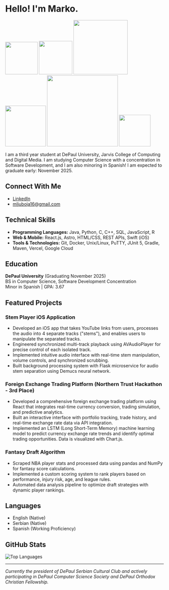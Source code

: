 # Hello! I'm Marko.
<img src="https://media.giphy.com/media/iriJzRreAIEHL4ODDs/giphy.gif" width="103">   <img src="https://media.giphy.com/media/WUHR7AZH7fxHW/giphy.gif" width="106">   <img src="https://media.giphy.com/media/sQpl7yebgk3Pq/giphy.gif" width="172">   <img src="https://media.giphy.com/media/xUPGcmrdRkCaZ5qZ2M/giphy.gif" width="129">   <img src="https://media.giphy.com/media/LoC4zxAHYHbvuIEqqx/giphy.gif" width="225">   <img src="https://media.giphy.com/media/1gO61AnOAZjzNTp8Nj/giphy.gif" width="100">

I am a third year student at DePaul University, Jarvis College of Computing and Digital Media. I am studying Computer Science with a concentration in Software Development, and I am also minoring in Spanish! I am expected to graduate early: November 2025.
## Connect With Me
- [LinkedIn](https://www.linkedin.com/in/markoljuboja/)
- mljuboja16@gmail.com

  
## Technical Skills

- **Programming Languages:** Java, Python, C, C++, SQL, JavaScript, R
- **Web & Mobile:** React.js, Astro, HTML/CSS, REST APIs, Swift (iOS)
- **Tools & Technologies:** Git, Docker, Unix/Linux, PuTTY, JUnit 5, Gradle, Maven, Vercel, Google Cloud
  
## Education
**DePaul University** (Graduating November 2025)  
BS in Computer Science, Software Development Concentration  
Minor in Spanish | GPA: 3.67
## Featured Projects

### Stem Player iOS Application
-	Developed an iOS app that takes YouTube links from users, processes the audio into 4 separate tracks ("stems"), and enables users to manipulate the separated tracks.
-	Engineered synchronized multi-track playback using AVAudioPlayer for precise control of each isolated track.
-	Implemented intuitive audio interface with real-time stem manipulation, volume controls, and synchronized scrubbing.
-	Built background processing system with Flask microservice for audio stem separation using Demucs neural network.


### Foreign Exchange Trading Platform (Northern Trust Hackathon - 3rd Place)
-	Developed a comprehensive foreign exchange trading platform using React that integrates real-time currency conversion, trading simulation, and predictive analytics.
-	Built an interactive interface with portfolio tracking, trade history, and real-time exchange rate data via API integration.
-	Implemented an LSTM (Long Short-Term Memory) machine learning model to predict currency exchange rate trends and identify optimal trading opportunities. Data is visualized with Chart.js.


### Fantasy Draft Algorithm
-	Scraped NBA player stats and processed data using pandas and NumPy for fantasy score calculations.
-	Implemented a custom scoring system to rank players based on performance, injury risk, age, and league rules.
-	Automated data analysis pipeline to optimize draft strategies with dynamic player rankings.

## Languages
- English (Native)
- Serbian (Native)
- Spanish (Working Proficiency)





## GitHub Stats
![Top Languages](https://github-readme-stats.vercel.app/api/top-langs/?username=ljmakaronica&layout=compact&theme=dracula)

---
*Currently the president of DePaul Serbian Cultural Club and actively participating in DePaul Computer Science Society and DePaul Orthodox Christian Fellowship.*
